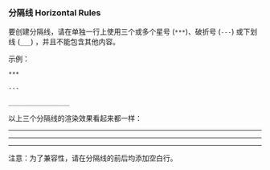 ### 分隔线 Horizontal Rules

要创建分隔线，请在单独一行上使用三个或多个星号 (`***`)、破折号 (`---`) 或下划线 (`___`) ，并且不能包含其他内容。

示例：

```
***

---

_________________
```

以上三个分隔线的渲染效果看起来都一样：

***

---

_________________

注意：为了兼容性，请在分隔线的前后均添加空白行。
